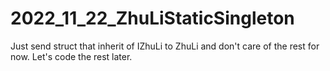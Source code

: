 # 2022_11_22_ZhuLiStaticSingleton
Just send struct that inherit of IZhuLi to ZhuLi and don't care of the rest for now. Let's code the rest later.
